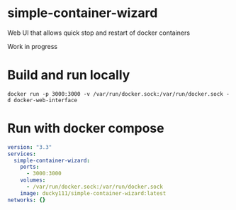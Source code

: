 # simple-container-wizard
Web UI that allows quick stop and restart of docker containers

Work in progress

# Build and run locally
```docker build -t docker-web-interface .
docker run -p 3000:3000 -v /var/run/docker.sock:/var/run/docker.sock -d docker-web-interface
```
# Run with docker compose
```yaml
version: "3.3"
services:
  simple-container-wizard:
    ports:
      - 3000:3000
    volumes:
      - /var/run/docker.sock:/var/run/docker.sock
    image: ducky111/simple-container-wizard:latest
networks: {}
```
